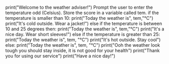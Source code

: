 
print("Welcome to the weather adviser!")
Prompt the user to enter the temperature odd (Celsius).
Store the score in a variable called tem.
if the temperature is smaller than 10:
print("Today the weather is", tem,"°C")
print("It's cold outside. Wear a jacket!")
else if the temperature is between 10 and 25 degrees then:
print("Today the weather is", tem,"°C")
print("It's a nice day. Wear short sleeves!")
else if the temperature is greater than 25:
print("Today the weather is", tem, "°C")
print("It's hot outside. Stay cool")
else:
print("Today the weather is", tem, "°C")
print("Ooh the weather look tough you should stay inside, it is not good for your health")
print("Thank you for using our service")
print("Have a nice day!")